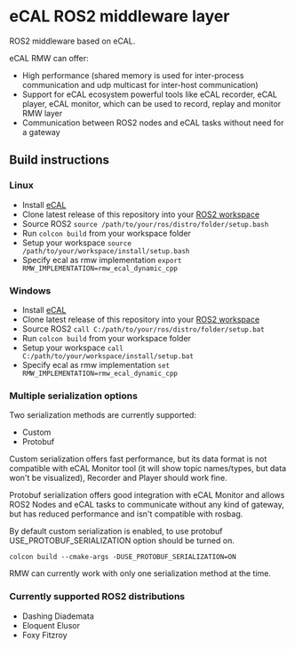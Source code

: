 # eCAL ROS2 middleware layer

ROS2 middleware based on eCAL.

eCAL RMW can offer:

* High performance (shared memory is used for inter-process communication and udp multicast for inter-host communication)
* Support for eCAL ecosystem powerful tools like eCAL recorder, eCAL player, eCAL monitor, which can be used to record, replay and monitor RMW layer
* Communication between ROS2 nodes and eCAL tasks without need for a gateway

## Build instructions

### Linux

* Install [eCAL](https://github.com/continental/ecal)
* Clone latest release of this repository into your [ROS2 workspace](https://index.ros.org/doc/ros2/Tutorials/Workspace/Creating-A-Workspace/)
* Source ROS2 `source /path/to/your/ros/distro/folder/setup.bash`
* Run `colcon build` from your workspace folder
* Setup your workspace `source /path/to/your/workspace/install/setup.bash`
* Specify ecal as rmw implementation `export RMW_IMPLEMENTATION=rmw_ecal_dynamic_cpp`

### Windows

* Install [eCAL](https://github.com/continental/ecal)
* Clone latest release of this repository into your [ROS2 workspace](https://index.ros.org/doc/ros2/Tutorials/Workspace/Creating-A-Workspace/)
* Source ROS2 `call C:/path/to/your/ros/distro/folder/setup.bat`
* Run `colcon build` from your workspace folder
* Setup your workspace `call C:/path/to/your/workspace/install/setup.bat`
* Specify ecal as rmw implementation `set RMW_IMPLEMENTATION=rmw_ecal_dynamic_cpp`


### Multiple serialization options

Two serialization methods are currently supported:

* Custom
* Protobuf

Custom serialization offers fast performance, but its data format is not compatible with eCAL Monitor tool (it will show topic names/types, but data won't be visualized), Recorder and Player should work fine.

Protobuf serialization offers good integration with eCAL Monitor and allows ROS2 Nodes and eCAL tasks to communicate without any kind of gateway, but has reduced performance and isn't compatible with rosbag.

By default custom serialization is enabled, to use protobuf USE_PROTOBUF_SERIALIZATION option should be turned on.

```
colcon build --cmake-args -DUSE_PROTOBUF_SERIALIZATION=ON
```

RMW can currently work with only one serialization method at the time.

### Currently supported ROS2 distributions

* Dashing Diademata
* Eloquent Elusor
* Foxy Fitzroy